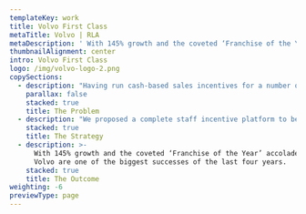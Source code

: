 ```yaml
---
templateKey: work
title: Volvo First Class
metaTitle: Volvo | RLA
metaDescription: ' With 145% growth and the coveted ‘Franchise of the Year’ accolade in 2018, Volvo are one of the biggest successes of the last four years.'
thumbnailAlignment: center
intro: Volvo First Class
logo: /img/volvo-logo-2.png
copySections:
  - description: "Having run cash-based sales incentives for a number of years, Volvo had only focused on motivating the sales teams. Aftersales staff, product knowledge, customer satisfaction and key brand behaviours were all being neglected. In 2013, Volvo had major growth and brand development aspirations – all of which required a modern engagement and incentive platform for all employees as part of a new strategy.\r"
    parallax: false
    stacked: true
    title: The Problem
  - description: "We proposed a complete staff incentive platform to be run in collaboration with Volvo’s Sales, Aftersales, Operations, Marketing and Academy teams. It was called Volvo First Class. The whole-business programme targeted a broad variation of soft and hard behaviours - with 1,500 unique users, eight regions and unique personalised logins enabling gamification, leagues, quizzes, badges, spot prizes, Hall of Fame and Amazon access. All culminating in a series of exclusive dinners and international events from Rome to Japan.\r"
    stacked: true
    title: The Strategy
  - description: >-
      With 145% growth and the coveted ‘Franchise of the Year’ accolade in 2018,
      Volvo are one of the biggest successes of the last four years.
    stacked: true
    title: The Outcome
weighting: -6
previewType: page
---
```

